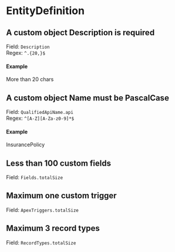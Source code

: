 # EntityDefinition
## A custom object Description is required
Field: `Description`   
Regex: `^.{20,}$`    
#### Example
More than 20 chars  


## A custom object Name must be PascalCase
Field: `QualifiedApiName.api`   
Regex: `^[A-Z][A-Za-z0-9]*$`    
#### Example
InsurancePolicy  


## Less than 100 custom fields
Field: `Fields.totalSize`   



## Maximum one custom trigger
Field: `ApexTriggers.totalSize`   



## Maximum 3 record types
Field: `RecordTypes.totalSize`   


